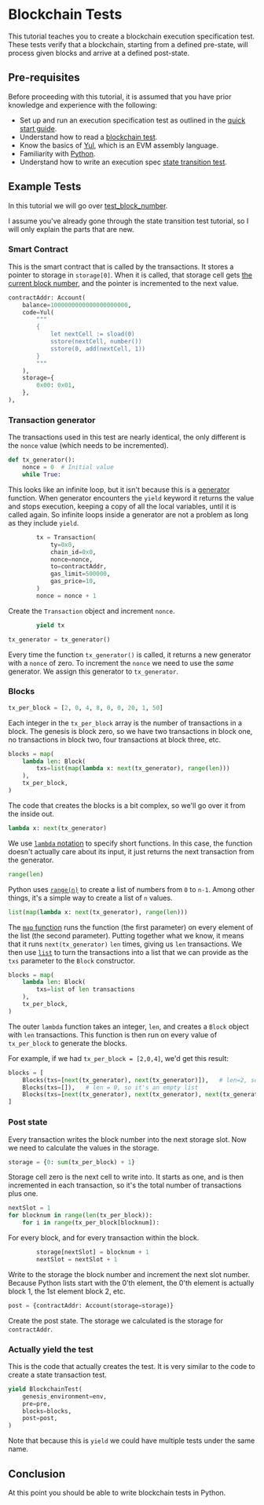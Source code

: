 # Blockchain Tests

This tutorial teaches you to create a blockchain execution specification test. These tests verify that a blockchain, starting from a defined pre-state, will process given blocks and arrive at a defined post-state.

## Pre-requisites

Before proceeding with this tutorial, it is assumed that you have prior knowledge and experience with the following:

- Set up and run an execution specification test as outlined in the [quick start guide](../getting_started/01_quick_start.md).
- Understand how to read a [blockchain test](https://ethereum-tests.readthedocs.io/en/latest/test_filler/blockchain_filler.html).
- Know the basics of [Yul](https://docs.soliditylang.org/en/latest/yul.html), which is an EVM assembly language.
- Familiarity with [Python](https://docs.python.org/3/tutorial/).
- Understand how to write an execution spec [state transition test](./01_state_transition.md).

## Example Tests

In this tutorial we will go over [test_block_number](../../fillers/example/block_example.py#L19).

I assume you've already gone through the state transition test tutorial, so I will only explain the parts that are new.

### Smart Contract

This is the smart contract that is called by the transactions. It stores a pointer to storage in `storage[0]`. When it is called, that storage cell gets [the current block number](https://www.evm.codes/#43?fork=merge), and the pointer is incremented to the next value.


```python
contractAddr: Account(
    balance=1000000000000000000000,
    code=Yul(
        """
        {
            let nextCell := sload(0)
            sstore(nextCell, number())
            sstore(0, add(nextCell, 1))
        }
        """
    ),
    storage={
        0x00: 0x01,
    },
),
```




### Transaction generator

The transactions used in this test are nearly identical, the only different is the `nonce` value (which needs to be incremented). 

```python
def tx_generator():
    nonce = 0  # Initial value
    while True:
```

This looks like an infinite loop, but it isn't because this is a [generator](https://wiki.python.org/moin/Generators) function. When generator encounters the `yield` keyword it returns the value and stops execution, keeping a copy of all the local variables, until it is called again. So infinite loops inside a generator are not a problem as long as they include `yield`.

```python
        tx = Transaction(
            ty=0x0,
            chain_id=0x0,
            nonce=nonce,
            to=contractAddr,
            gas_limit=500000,
            gas_price=10,
        )
        nonce = nonce + 1
```

Create the `Transaction` object and increment `nonce`.

```python
        yield tx

tx_generator = tx_generator()
```

Every time the function `tx_generator()` is called, it returns a new generator with a `nonce` of zero. To increment the `nonce` we need to use the *same* generator. We assign this generator to `tx_generator`.



### Blocks

```python
tx_per_block = [2, 0, 4, 8, 0, 0, 20, 1, 50]
```

Each integer in the `tx_per_block` array is the number of transactions in a block. The genesis is block zero, so we have two transactions in block one, no transactions in block two, four transactions at block three, etc.

```python
blocks = map(
    lambda len: Block(
        txs=list(map(lambda x: next(tx_generator), range(len)))
    ),
    tx_per_block,
)
```

The code that creates the blocks is a bit complex, so we'll go over it from the inside out.

```python
lambda x: next(tx_generator)
```

We use [`lambda` notation](https://www.w3schools.com/python/python_lambda.asp) to specify short functions. In this case, the function doesn't actually care about its input, it just returns the next transaction from the generator.

```python
range(len)
```

Python uses [`range(n)`](https://www.w3schools.com/python/ref_func_range.asp) to create a list of numbers from `0` to `n-1`. Among other things, it's a simple way to create a list of `n` values.

```python
list(map(lambda x: next(tx_generator), range(len)))
```

The [`map` function](https://www.w3schools.com/python/ref_func_map.asp) runs the function (the first parameter) on every element of the list (the second parameter). Putting together what we know, it means that it runs `next(tx_generator)` `len` times, giving us `len` transactions. We then use [`list`](https://www.w3schools.com/python/python_lists.asp) to turn the transactions into a list that we can provide as the `txs` parameter to the `Block` constructor.

```python
blocks = map(
    lambda len: Block(
        txs=list of len transactions
    ),
    tx_per_block,
)
```

The outer `lambda` function takes an integer, `len`, and creates a `Block` object with `len` transactions. This function is then run on every value of `tx_per_block` to generate the blocks.

For example, if we had `tx_per_block = [2,0,4]`, we'd get this result:

```python
blocks = [
    Blocks(txs=[next(tx_generator), next(tx_generator)]),   # len=2, so two transactions
    Blocks(txs=[]),   # len = 0, so it's an empty list
    Blocks(txs=[next(tx_generator), next(tx_generator), next(tx_generator), next(tx_generator)])        
]
```

### Post state

Every transaction writes the block number into the next storage slot. Now we need to calculate the values in the storage.

```python
storage = {0: sum(tx_per_block) + 1}
```

Storage cell zero is the next cell to write into. It starts as one, and is then incremented in each transaction, so it's the total number of transactions plus one.

```python
nextSlot = 1
for blocknum in range(len(tx_per_block)):
    for i in range(tx_per_block[blocknum]):
```

For every block, and for every transaction within the block.

```python
        storage[nextSlot] = blocknum + 1
        nextSlot = nextSlot + 1
``` 

Write to the storage the block number and increment the next slot number. Because Python lists start with the 0'th element, the 0'th element is actually block 1, the 1st element block 2, etc.

```python
post = {contractAddr: Account(storage=storage)}
```

Create the post state. The storage we calculated is the storage for `contractAddr`.


### Actually yield the test

This is the code that actually creates the test. It is very similar to the code to create a state transaction test.

```python
yield BlockchainTest(
    genesis_environment=env,
    pre=pre,
    blocks=blocks,
    post=post,
)
```

Note that because this is `yield` we could have multiple tests under the same name.

## Conclusion

At this point you should be able to write blockchain tests in Python.
